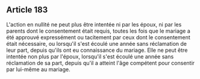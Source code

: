 Article 183
----
L'action en nullité ne peut plus être intentée ni par les époux, ni par les
parents dont le consentement était requis, toutes les fois que le mariage a été
approuvé expressément ou tacitement par ceux dont le consentement était
nécessaire, ou lorsqu'il s'est écoulé une année sans réclamation de leur part,
depuis qu'ils ont eu connaissance du mariage. Elle ne peut être intentée non
plus par l'époux, lorsqu'il s'est écoulé une année sans réclamation de sa part,
depuis qu'il a atteint l'âge compétent pour consentir par lui-même au mariage.
